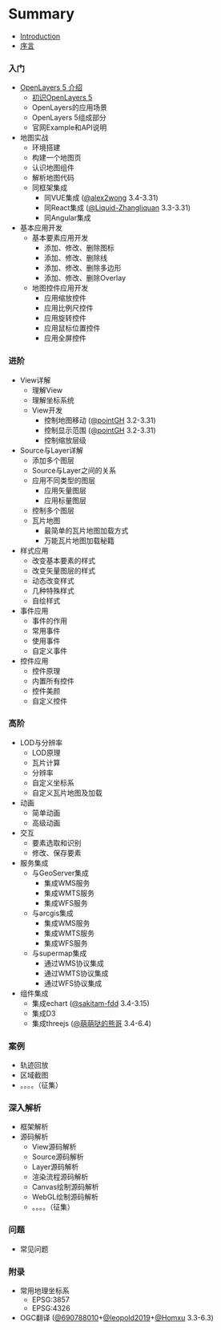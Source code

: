 # Summary

* [Introduction](readme.md)
* [序言](ch-preface/index.md)

### 入门
* [OpenLayers 5 介绍](ch-ol5-intro/index.md)
    * [初识OpenLayers 5](ch-ol5-intro/first-knowledge.md)
    * OpenLayers的应用场景
    * OpenLayers 5组成部分
    * 官网Example和API说明
* 地图实战
    * 环境搭建
    * 构建一个地图页
    * 认识地图组件
    * 解析地图代码
    * 同框架集成
        * 同VUE集成 ([@alex2wong](https://github.com/alex2wong) 3.4-3.31)
        * 同React集成 ([@Liquid-Zhangliquan](https://github.com/Liquid-Zhangliquan) 3.3-3.31)
        * 同Angular集成
* 基本应用开发
    * 基本要素应用开发
        * 添加、修改、删除图标
        * 添加、修改、删除线
        * 添加、修改、删除多边形
        * 添加、修改、删除Overlay
    * 地图控件应用开发
        * 应用缩放控件
        * 应用比例尺控件
        * 应用旋转控件
        * 应用鼠标位置控件
        * 应用全屏控件
        
### 进阶
* View详解
    * 理解View
    * 理解坐标系统
    * View开发
        * 控制地图移动 ([@pointGH](https://github.com/pointGH) 3.2-3.31)
        * 控制显示范围 ([@pointGH](https://github.com/pointGH) 3.2-3.31)
        * 控制缩放层级
* Source与Layer详解
    * 添加多个图层
    * Source与Layer之间的关系
    * 应用不同类型的图层
        * 应用矢量图层
        * 应用标量图层
    * 控制多个图层
    * 瓦片地图
        * 最简单的瓦片地图加载方式
        * 万能瓦片地图加载秘籍
* 样式应用
    * 改变基本要素的样式
    * 改变矢量图层的样式
    * 动态改变样式
    * 几种特殊样式
    * 自绘样式
* 事件应用
    * 事件的作用
    * 常用事件
    * 使用事件
    * 自定义事件
* 控件应用
    * 控件原理
    * 内置所有控件
    * 控件美颜
    * 自定义控件

### 高阶
* LOD与分辨率
    * LOD原理
    * 瓦片计算
    * 分辨率
    * 自定义坐标系
    * 自定义瓦片地图及加载
* 动画
    * 简单动画
    * 高级动画
* 交互
    * 要素选取和识别
    * 修改、保存要素
* 服务集成
    * 与GeoServer集成
        * 集成WMS服务
        * 集成WMTS服务
        * 集成WFS服务
    * 与arcgis集成
        * 集成WMS服务
        * 集成WMTS服务
        * 集成WFS服务
    * 与supermap集成
        * 通过WMS协议集成
        * 通过WMTS协议集成
        * 通过WFS协议集成
* 组件集成
    * 集成echart ([@sakitam-fdd](https://github.com/sakitam-fdd) 3.4-3.15)
    * 集成D3
    * 集成threejs ([@萌萌哒的熊哥](https://github.com/kelina01) 3.4-6.4)

### 案例
* 轨迹回放
* 区域截图
* 。。。。（征集）

### 深入解析
* 框架解析
* 源码解析
    * View源码解析
    * Source源码解析
    * Layer源码解析
    * 渲染流程源码解析
    * Canvas绘制源码解析
    * WebGL绘制源码解析
    * 。。。。（征集）

### 问题
* 常见问题

### 附录
* 常用地理坐标系
    * EPSG:3857
    * EPSG:4326
* OGC翻译 ([@690788010](https://github.com/690788010])+[@leopold2019](https://github.com/leopold2019])+[@Homxu](https://github.com/homxuwang) 3.3-6.3)

